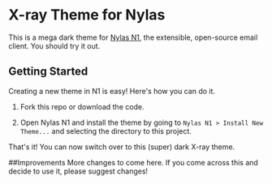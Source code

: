 # X-ray Theme for Nylas
This is a mega dark theme for [Nylas N1](http://www.nylas.com/n1), the extensible, open-source email client. You should try it out.

## Getting Started
Creating a new theme in N1 is easy! Here's how you can do it.

1. Fork this repo or download the code. 

2. Open Nylas N1 and install the theme by going to `Nylas N1 > Install New Theme...` and selecting the directory to this project.

That's it! You can now switch over to this (super) dark X-ray theme.

##Improvements
More changes to come here. If you come across this and decide to use it, please suggest changes!

